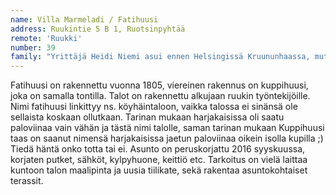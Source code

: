 ```yaml
---
name: Villa Marmeladi / Fatihuusi
address: Ruukintie 5 B 1, Ruotsinpyhtää
remote: 'Ruukki'
number: 39
family: "Yrittäjä Heidi Niemi asui ennen Helsingissä Kruununhaassa, mutta oli monta vuotta haaveillut vanhasta puutalosta. Samoihin aikoihin kun Heidin piti löytää itselleen uusi koti, hän näki Ilta-Sanomissa artikkelin, missä Loviisan Wanhat Talot-tapahtuman yhteydessä oli haastattelu Päivi Storgårdista. Siinä Päivi kertoi ihanasta ruukkimiljööstä ja kodistaan siellä.\nLokakuussa 2016 Heidi muutti kissojensa Tanelin ja Amelien kanssa nk. Fatihuusiin ja asunto sai nimekseen Villa Marmeladi. Ennen sitä hän asui vähän aikaa toisessa vanhassa talossa Ruukissa.\n– Marmeladin remontin yhteydessä valitsin seinille näyttävät tapetit. Niiden avulla olen luonut oman maailman, missä värit ja kankaat sopivat yhteen esineiden kanssa.\nEteisessä paistaa aina aurinko. Tapetit ovat keltaiset ja pyöreä matto muistuttaa aurinkoa. Keittiössä vanha hella on punainen, kuten myös pönttöuuni olohuoneessa.\n– Kun muutin tänne en tuntenut ketään. Nyt minulla on rikas sosiaalinen elämä täällä. Ystäväni Helsingistä tulevat mielellään ja usein kylään. Minulla on edelleen PinUp-Garagen studio Helsingissä, mutta upea studio ja vaatemyymälä myös täällä Ruukissa."
---
```

Fatihuusi on rakennettu vuonna 1805, viereinen rakennus on kuppihuusi, joka on samalla tontilla. Talot on rakennettu alkujaan ruukin työntekijöille. Nimi fatihuusi linkittyy ns. köyhäintaloon, vaikka talossa ei sinänsä ole sellaista koskaan ollutkaan. Tarinan mukaan harjakaisissa oli saatu paloviinaa vain vähän ja tästä nimi talolle, saman tarinan mukaan Kuppihuusi taas on saanut nimensä harjakaisissa jaetun paloviinaa oikein isolla kupilla ;) Tiedä häntä onko totta tai ei. Asunto on peruskorjattu 2016 syyskuussa, korjaten putket, sähköt, kylpyhuone, keittiö etc. Tarkoitus on vielä laittaa kuntoon talon maalipinta ja uusia tiilikate, sekä rakentaa asuntokohtaiset terassit.

